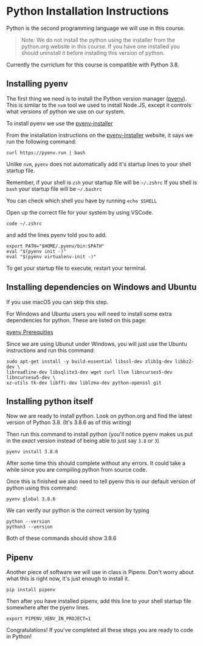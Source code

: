 # Python Installation Instructions

Python is the second programming language we will use in this course.

> Note: We do not install the python using the installer from the python.org
> website in this course. If you have one installed you should uninstall it before
> installing this version of python.

Currently the curriclum for this course is compatible with Python 3.8.

## Installing pyenv

The first thing we need is to install the Python version manager ([pyenv](https://github.com/pyenv/pyenv)). This is similar
to the `nvm` tool we used to install Node.JS, except it controls what versions
of python we use on our system.

To install pyenv we use the [pyenv-installer]

From the installation instructions on the [pyenv-installer] website, it says we
run the following command:

```shell
curl https://pyenv.run | bash
```

Unlike `nvm`, `pyenv` does not automatically add it's startup lines to your
shell startup file.

Remember, if your shell is `zsh` your startup file will be `~/.zshrc`
If you shell is `bash` your startup file will be `~/.bashrc`

You can check which shell you have by running `echo $SHELL`

Open up the correct file for your system by using VSCode.

```shell
code ~/.zshrc
```

and add the lines pyenv told you to add.

```shell
export PATH="$HOME/.pyenv/bin:$PATH"
eval "$(pyenv init -)"
eval "$(pyenv virtualenv-init -)"
```

To get your startup file to execute, restart your terminal.

## Installing dependencies on Windows and Ubuntu

If you use macOS you can skip this step.

For Windows and Ubuntu users you will need to install some extra dependencies
for python. These are listed on this page:

[pyenv Prerequities](https://github.com/pyenv/pyenv/wiki/Common-build-problems)

Since we are using Ubunut under Windows, you will just use the Ubuntu instructions
and run this command:

```shell
sudo apt-get install -y build-essential libssl-dev zlib1g-dev libbz2-dev \
libreadline-dev libsqlite3-dev wget curl llvm libncurses5-dev libncursesw5-dev \
xz-utils tk-dev libffi-dev liblzma-dev python-openssl git
```

## Installing python itself

Now we are ready to install python. Look on python.org and find the latest version
of Python 3.8.  (It's 3.8.6 as of this writing)

Then run this command to install python (you'll notice pyenv makes us put in the
_exact_ version instead of being able to just say `3.8` or `3`)

```shell
pyenv install 3.8.6
```

After some time this should complete without any errors. It could take a while
since you are compiling python from source code.

Once this is finished we also need to tell pyenv this is our default version
of python using this command:

```shell
pyenv global 3.8.6
```

We can verify our python is the correct version by typing

```shell
python --version
python3 --version
```

Both of these commands should show 3.8.6

## Pipenv

Another piece of software we will use in class is Pipenv.  Don't worry about what
this is right now, it's just enough to install it.

```shell
pip install pipenv
```

Then after you have installed pipenv, add this line to your shell startup file
somewhere after the pyenv lines.

```shell
export PIPENV_VENV_IN_PROJECT=1
```

Congratulations! If you've completed all these steps you are ready to code in
Python!

[pyenv-installer]:(https://github.com/pyenv/pyenv-installer)